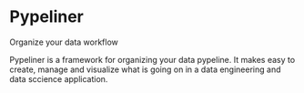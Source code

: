 # Pypeliner
Organize your data workflow

Pypeliner is a framework for organizing your data pypeline. It makes easy to create, manage and visualize what is going on in a data engineering and data sccience application.


